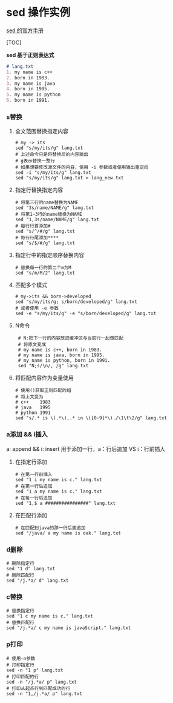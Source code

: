 # sed 操作实例

[sed 的官方手册](http://www.gnu.org/software/sed/manual/sed.html)

[TOC]

**sed 基于正则表达式**

```markdown
# lang.txt
1. my name is c++
2. born in 1983.
3. my name is java
4. born in 1995.
5. my name is python
6. born in 1991.
```

### s替换

1. 全文范围替换指定内容

   ```shell
   # my -> its
   sed "s/my/its/g" lang.txt
   # 上述命令只是将替换后的内容输出
   # g表示替换一整行
   # 如果想要修改源文件的内容，使用 -i 参数或者使用输出重定向
   sed -i "s/my/its/g" lang.txt
   sed "s/my/its/g" lang.txt > lang_new.txt
   ```

2. 指定行替换指定内容

   ```shell
   # 将第三行的name替换为NAME
   sed "3s/name/NAME/g" lang.txt
   # 将第1~3行的name替换为NAME
   sed "1,3s/name/NAME/g" lang.txt
   # 每行行首添加#
   sed "s/^/#/g" lang.txt
   # 每行行尾添加****
   sed "s/$/#/g" lang.txt
   ```

3. 指定行中的指定顺序替换内容

   ```shell
   # 替换每一行的第二个m为M
   sed "s/m/M/2" lang.txt
   ```

4. 匹配多个模式

   ```shell
   # my->its && born->developed
   sed "s/my/its/g; s/born/developed/g" lang.txt
   # 或者使用 -e 参数
   sed -e "s/my/its/g" -e "s/born/developed/g" lang.txt
   ```

5. N命令

   ```shell
    # N:把下一行的内容放进缓冲区与当前行一起做匹配
    # 将原文变成
    # my name is c++, born in 1983.
    # my name is java, born in 1995.
    # my name is python, born in 1991.
    sed "N;s/\n/, /g" lang.txt
   ```

6. 将匹配内容作为变量使用

   ```shell
   # 使用()获取正则匹配的组
   # 将上文变为
   # c++	1983
   # java	1995
   # python	1991
   sed "s/.* is \(.*\),.* in \([0-9]*\)./\1\t\2/g" lang.txt
   ```

### a添加 && i插入

a: append && i: insert 用于添加一行，a：行后追加 VS i：行前插入

1. 在指定行添加

   ```shell
   # 在第一行前插入
   sed "1 i my name is c." lang.txt
   # 在第一行后追加
   sed "1 a my name is c." lang.txt
   # 在每一行后追加
   sed "1,$ a ################" lang.txt
   ```

2. 在匹配行添加

   ```shell
   # 在匹配到java的那一行后面追加
   sed "/java/ a my name is oak." lang.txt
   ```

### d删除

```shell
# 删除指定行
sed "1 d" lang.txt
# 删除匹配行
sed "/j.*a/ d" lang.txt
```

### c替换

```shell
# 替换指定行
sed "1 c my name is c." lang.txt
# 替换匹配行
sed "/j.*a/ c my name is javaScript." lang.txt
```

### p打印

```shell
# 使用-n参数
# 打印指定行
sed -n "1 p" lang.txt
# 打印匹配的行
sed -n "/j.*a/ p" lang.txt
# 打印从起点行到匹配成功的行
sed -n "1,/j.*a/ p" lang.txt
```